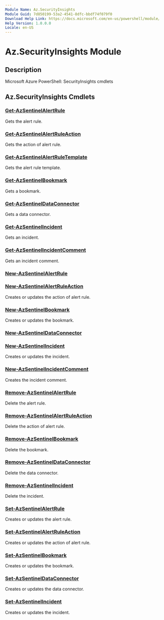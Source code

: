 ```yaml
---
Module Name: Az.SecurityInsights
Module Guid: 7d850199-53a2-4541-8dfc-bbdf74f079f0
Download Help Link: https://docs.microsoft.com/en-us/powershell/module/az.securityinsights
Help Version: 1.0.0.0
Locale: en-US
---
```


# Az.SecurityInsights Module
## Description
Microsoft Azure PowerShell: SecurityInsights cmdlets

## Az.SecurityInsights Cmdlets
### [Get-AzSentinelAlertRule](Get-AzSentinelAlertRule.md)
Gets the alert rule.

### [Get-AzSentinelAlertRuleAction](Get-AzSentinelAlertRuleAction.md)
Gets the action of alert rule.

### [Get-AzSentinelAlertRuleTemplate](Get-AzSentinelAlertRuleTemplate.md)
Gets the alert rule template.

### [Get-AzSentinelBookmark](Get-AzSentinelBookmark.md)
Gets a bookmark.

### [Get-AzSentinelDataConnector](Get-AzSentinelDataConnector.md)
Gets a data connector.

### [Get-AzSentinelIncident](Get-AzSentinelIncident.md)
Gets an incident.

### [Get-AzSentinelIncidentComment](Get-AzSentinelIncidentComment.md)
Gets an incident comment.

### [New-AzSentinelAlertRule](New-AzSentinelAlertRule.md)


### [New-AzSentinelAlertRuleAction](New-AzSentinelAlertRuleAction.md)
Creates or updates the action of alert rule.

### [New-AzSentinelBookmark](New-AzSentinelBookmark.md)
Creates or updates the bookmark.

### [New-AzSentinelDataConnector](New-AzSentinelDataConnector.md)


### [New-AzSentinelIncident](New-AzSentinelIncident.md)
Creates or updates the incident.

### [New-AzSentinelIncidentComment](New-AzSentinelIncidentComment.md)
Creates the incident comment.

### [Remove-AzSentinelAlertRule](Remove-AzSentinelAlertRule.md)
Delete the alert rule.

### [Remove-AzSentinelAlertRuleAction](Remove-AzSentinelAlertRuleAction.md)
Delete the action of alert rule.

### [Remove-AzSentinelBookmark](Remove-AzSentinelBookmark.md)
Delete the bookmark.

### [Remove-AzSentinelDataConnector](Remove-AzSentinelDataConnector.md)
Delete the data connector.

### [Remove-AzSentinelIncident](Remove-AzSentinelIncident.md)
Delete the incident.

### [Set-AzSentinelAlertRule](Set-AzSentinelAlertRule.md)
Creates or updates the alert rule.

### [Set-AzSentinelAlertRuleAction](Set-AzSentinelAlertRuleAction.md)
Creates or updates the action of alert rule.

### [Set-AzSentinelBookmark](Set-AzSentinelBookmark.md)
Creates or updates the bookmark.

### [Set-AzSentinelDataConnector](Set-AzSentinelDataConnector.md)
Creates or updates the data connector.

### [Set-AzSentinelIncident](Set-AzSentinelIncident.md)
Creates or updates the incident.

